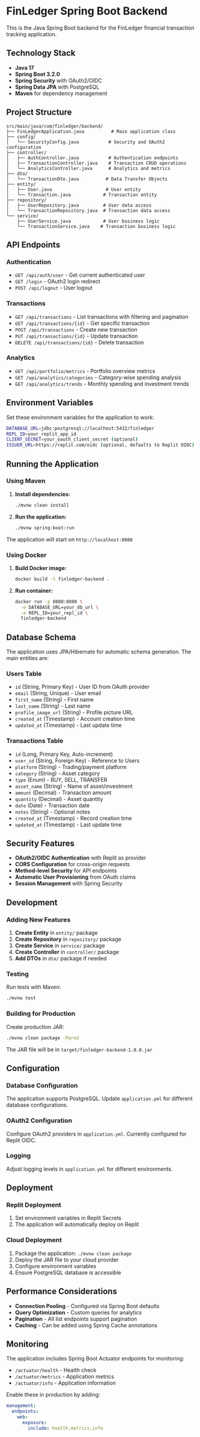 # FinLedger Spring Boot Backend

This is the Java Spring Boot backend for the FinLedger financial transaction tracking application.

## Technology Stack

- **Java 17**
- **Spring Boot 3.2.0**
- **Spring Security** with OAuth2/OIDC
- **Spring Data JPA** with PostgreSQL
- **Maven** for dependency management

## Project Structure

```
src/main/java/com/finledger/backend/
├── FinLedgerApplication.java          # Main application class
├── config/
│   └── SecurityConfig.java           # Security and OAuth2 configuration
├── controller/
│   ├── AuthController.java           # Authentication endpoints
│   ├── TransactionController.java    # Transaction CRUD operations
│   └── AnalyticsController.java      # Analytics and metrics
├── dto/
│   └── TransactionDto.java          # Data Transfer Objects
├── entity/
│   ├── User.java                    # User entity
│   └── Transaction.java            # Transaction entity
├── repository/
│   ├── UserRepository.java         # User data access
│   └── TransactionRepository.java  # Transaction data access
└── service/
    ├── UserService.java            # User business logic
    └── TransactionService.java    # Transaction business logic
```

## API Endpoints

### Authentication
- `GET /api/auth/user` - Get current authenticated user
- `GET /login` - OAuth2 login redirect
- `POST /api/logout` - User logout

### Transactions
- `GET /api/transactions` - List transactions with filtering and pagination
- `GET /api/transactions/{id}` - Get specific transaction
- `POST /api/transactions` - Create new transaction
- `PUT /api/transactions/{id}` - Update transaction
- `DELETE /api/transactions/{id}` - Delete transaction

### Analytics
- `GET /api/portfolio/metrics` - Portfolio overview metrics
- `GET /api/analytics/categories` - Category-wise spending analysis
- `GET /api/analytics/trends` - Monthly spending and investment trends

## Environment Variables

Set these environment variables for the application to work:

```bash
DATABASE_URL=jdbc:postgresql://localhost:5432/finledger
REPL_ID=your_replit_app_id
CLIENT_SECRET=your_oauth_client_secret (optional)
ISSUER_URL=https://replit.com/oidc (optional, defaults to Replit OIDC)
```

## Running the Application

### Using Maven

1. **Install dependencies:**
   ```bash
   ./mvnw clean install
   ```

2. **Run the application:**
   ```bash
   ./mvnw spring-boot:run
   ```

The application will start on `http://localhost:8080`

### Using Docker

1. **Build Docker image:**
   ```bash
   docker build -t finledger-backend .
   ```

2. **Run container:**
   ```bash
   docker run -p 8080:8080 \
     -e DATABASE_URL=your_db_url \
     -e REPL_ID=your_repl_id \
     finledger-backend
   ```

## Database Schema

The application uses JPA/Hibernate for automatic schema generation. The main entities are:

### Users Table
- `id` (String, Primary Key) - User ID from OAuth provider
- `email` (String, Unique) - User email
- `first_name` (String) - First name
- `last_name` (String) - Last name
- `profile_image_url` (String) - Profile picture URL
- `created_at` (Timestamp) - Account creation time
- `updated_at` (Timestamp) - Last update time

### Transactions Table
- `id` (Long, Primary Key, Auto-increment)
- `user_id` (String, Foreign Key) - Reference to Users
- `platform` (String) - Trading/payment platform
- `category` (String) - Asset category
- `type` (Enum) - BUY, SELL, TRANSFER
- `asset_name` (String) - Name of asset/investment
- `amount` (Decimal) - Transaction amount
- `quantity` (Decimal) - Asset quantity
- `date` (Date) - Transaction date
- `notes` (String) - Optional notes
- `created_at` (Timestamp) - Record creation time
- `updated_at` (Timestamp) - Last update time

## Security Features

- **OAuth2/OIDC Authentication** with Replit as provider
- **CORS Configuration** for cross-origin requests
- **Method-level Security** for API endpoints
- **Automatic User Provisioning** from OAuth claims
- **Session Management** with Spring Security

## Development

### Adding New Features

1. **Create Entity** in `entity/` package
2. **Create Repository** in `repository/` package
3. **Create Service** in `service/` package
4. **Create Controller** in `controller/` package
5. **Add DTOs** in `dto/` package if needed

### Testing

Run tests with Maven:
```bash
./mvnw test
```

### Building for Production

Create production JAR:
```bash
./mvnw clean package -Pprod
```

The JAR file will be in `target/finledger-backend-1.0.0.jar`

## Configuration

### Database Configuration
The application supports PostgreSQL. Update `application.yml` for different database configurations.

### OAuth2 Configuration
Configure OAuth2 providers in `application.yml`. Currently configured for Replit OIDC.

### Logging
Adjust logging levels in `application.yml` for different environments.

## Deployment

### Replit Deployment
1. Set environment variables in Replit Secrets
2. The application will automatically deploy on Replit

### Cloud Deployment
1. Package the application: `./mvnw clean package`
2. Deploy the JAR file to your cloud provider
3. Configure environment variables
4. Ensure PostgreSQL database is accessible

## Performance Considerations

- **Connection Pooling** - Configured via Spring Boot defaults
- **Query Optimization** - Custom queries for analytics
- **Pagination** - All list endpoints support pagination
- **Caching** - Can be added using Spring Cache annotations

## Monitoring

The application includes Spring Boot Actuator endpoints for monitoring:
- `/actuator/health` - Health check
- `/actuator/metrics` - Application metrics
- `/actuator/info` - Application information

Enable these in production by adding:
```yaml
management:
  endpoints:
    web:
      exposure:
        include: health,metrics,info
```